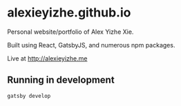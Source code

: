 # alexieyizhe.github.io
Personal website/portfolio of Alex Yizhe Xie. 

Built using React, GatsbyJS, and numerous npm packages.

Live at http://alexieyizhe.me

## Running in development
`gatsby develop`

